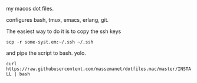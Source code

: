   my macos dot files.

  configures bash, tmux, emacs, erlang, git.

The easiest way to do it is to copy the ssh keys

```scp -r some-syst.em:~/.ssh ~/.ssh```

and pipe the script to bash. yolo.

```curl https://raw.githubusercontent.com/massemanet/dotfiles.mac/master/INSTALL | bash```
